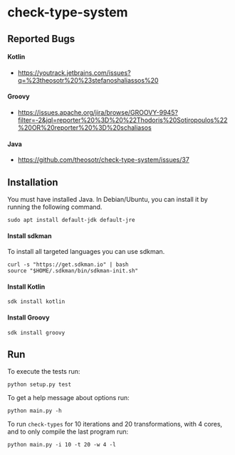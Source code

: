check-type-system
=================

Reported Bugs
-------------

#### Kotlin

* <https://youtrack.jetbrains.com/issues?q=%23theosotr%20%23stefanoshaliassos%20>

#### Groovy

* <https://issues.apache.org/jira/browse/GROOVY-9945?filter=-2&jql=reporter%20%3D%20%22Thodoris%20Sotiropoulos%22%20OR%20reporter%20%3D%20schaliasos>

#### Java

* <https://github.com/theosotr/check-type-system/issues/37>

Installation
------------

You must have installed Java.
In Debian/Ubuntu, you can install it
by running the following command.

```
sudo apt install default-jdk default-jre
```

#### Install sdkman

To install all targeted languages you can use sdkman.

```
curl -s "https://get.sdkman.io" | bash
source "$HOME/.sdkman/bin/sdkman-init.sh"
```

#### Install Kotlin

```
sdk install kotlin
```

#### Install Groovy

```
sdk install groovy
```

Run
---

To execute the tests run:

```
python setup.py test
```

To get a help message about options run:

```
python main.py -h
```

To run `check-types` for 10 iterations and 20 transformations,
 with 4 cores, and to only compile the last program run:

```
python main.py -i 10 -t 20 -w 4 -l
```
